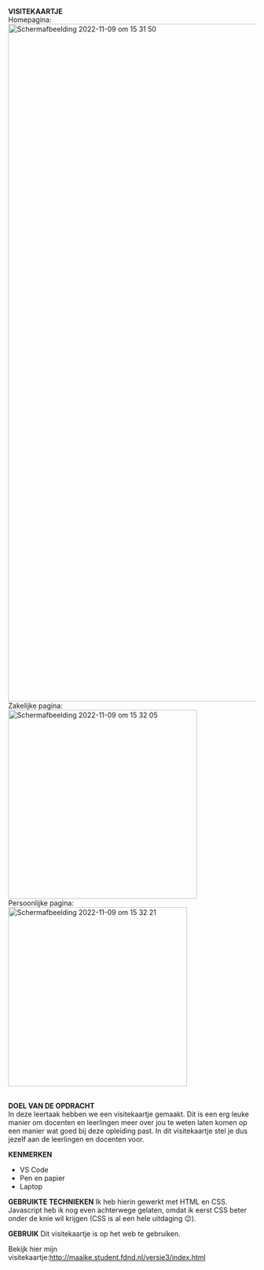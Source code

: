 <b>VISITEKAARTJE</b>
<br>Homepagina:
<br><img width="1377" alt="Schermafbeelding 2022-11-09 om 15 31 50" src="https://user-images.githubusercontent.com/112861144/200857491-4cf3a67c-5ca8-413b-98f3-62c4230795b2.png">
<br>Zakelijke pagina:
<br><img width="384" alt="Schermafbeelding 2022-11-09 om 15 32 05" src="https://user-images.githubusercontent.com/112861144/200857513-0f199db6-a6cf-4a28-bb77-ed4165e22a78.png">
<br>Persoonlijke pagina:
<br><img width="364" alt="Schermafbeelding 2022-11-09 om 15 32 21" src="https://user-images.githubusercontent.com/112861144/200857532-c4c5f00b-d221-4dd0-b573-7a054dca7ab7.png">

<br><b>DOEL VAN DE OPDRACHT</b>
<br>In deze leertaak hebben we een visitekaartje gemaakt.
Dit is een erg leuke manier om docenten en leerlingen meer over jou te weten laten komen op een manier wat goed bij deze opleiding past.
In dit visitekaartje stel je dus jezelf aan de leerlingen en docenten voor.

<b>KENMERKEN</b>
* VS Code
* Pen en papier
* Laptop

<b>GEBRUIKTE TECHNIEKEN</b>
Ik heb hierin gewerkt met HTML en CSS. Javascript heb ik nog even achterwege gelaten, omdat ik eerst CSS beter onder de knie wil krijgen (CSS is al een hele uitdaging :wink:).

<b>GEBRUIK</b>
Dit visitekaartje is op het web te gebruiken.

Bekijk hier mijn visitekaartje:http://maaike.student.fdnd.nl/versie3/index.html
